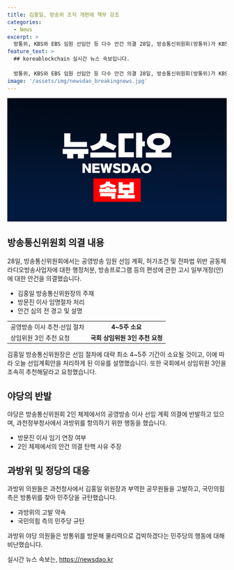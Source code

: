 ```yaml
---
title: 김홍일, 방송위 조직 개편에 책무 강조
categories:
  - News
excerpt: >
  방통위, KBS와 EBS 임원 선임안 등 다수 안건 의결 28일, 방송통신위원회(방통위)가 KBS, 방문진, EBS 임원 선임안과 다른 안건을 의결했다. 방통위는 공영방송 임원 선임 계획, 라디오방송사업자 행정처분, 방송프로그램 편성에 관한 고시 일부개정(안) 등을 논의했다. 김홍일 위원장은 선임안을 통과시킨 이유와 국회에서의 상임위원 추천을 촉구했으며, 야당은 이에 반발하고 있다. 이에 따라 방문진과 KBS 이사 공모 절차가 시작될 전망이다.
feature_text: >
  ## koreablockchain 실시간 뉴스 속보입니다.

  방통위, KBS와 EBS 임원 선임안 등 다수 안건 의결 28일, 방송통신위원회(방통위)가 KBS, 방문진, EBS 임원 선임안과 다른 안건을 의결했다. 방통위는 공영방송 임원 선임 계획, 라디오방송사업자 행정처분, 방송프로그램 편성에 관한 고시 일부개정(안) 등을 논의했다. 김홍일 위원장은 선임안을 통과시킨 이유와 국회에서의 상임위원 추천을 촉구했으며, 야당은 이에 반발하고 있다. 이에 따라 방문진과 KBS 이사 공모 절차가 시작될 전망이다.
image: '/assets/img/newsdao_breakingnews.jpg'
---
```


<p><img src="/assets/img/newsdao_breakingnews.jpg" alt="koreablockchain 속보" /></p>

<h2 data-ke-size="size26">방송통신위원회 의결 내용</h2>

<p data-ke-size="size16">28일, 방송통신위원회에서는 공영방송 임원 선임 계획, 허가조건 및 전파법 위반 공동체라디오방송사업자에 대한 행정처분, 방송프로그램 등의 편성에 관한 고시 일부개정(안)에 대한 안건을 의결했습니다.</p>

<ul>
<li>김홍일 방송통신위원장의 주재</li>
<li>방문진 이사 임명절차 처리</li>
<li>안건 심의 전 경고 및 설명</li>
</ul>

<table>
  <tr>
    <td>공영방송 이사 추천·선임 절차</td>
    <td style="text-align: center; height: 17px;"><b>4~5주 소요</b></td>
  </tr>
  <tr>
    <td>상임위원 3인 추천 요청</td>
    <td style="text-align: center; height: 17px;"><b>국회 상임위원 3인 추천 요청</b></td>
  </tr>
</table>

<p data-ke-size="size16">김홍일 방송통신위원장은 선임 절차에 대략 최소 4~5주 기간이 소요될 것이고, 이에 따라 오늘 선임계획안을 처리하게 된 이유를 설명했습니다. 또한 국회에서 상임위원 3인을 조속히 추천해달라고 요청했습니다.</p>

<h2 data-ke-size="size26">야당의 반발</h2>

<p data-ke-size="size16">야당은 방송통신위원회 2인 체제에서의 공영방송 이사 선임 계획 의결에 반발하고 있으며, 과천정부청사에서 과방위를 항의하기 위한 행동을 했습니다.</p>

<ul>
<li>방문진 이사 임기 연장 여부</li>
<li>2인 체제에서의 안건 의결 탄핵 사유 주장</li>
</ul>

<h2 data-ke-size="size26">과방위 및 정당의 대응</h2>

<p data-ke-size="size16">과방위 의원들은 과천청사에서 김홍일 위원장과 부역한 공무원들을 고발하고, 국민의힘 측은 방통위를 찾아 민주당을 규탄했습니다.</p>

<ul>
<li>과방위의 고발 약속</li>
<li>국민의힘 측의 민주당 규탄</li>
</ul>

<p data-ke-size="size16">과방위 야당 의원들은 방통위를 방문해 물리력으로 겁박하겠다는 민주당의 행동에 대해 비난했습니다.</p>
실시간 뉴스 속보는, <a href="https://newsdao.kr" rel="dofollow">https://newsdao.kr</a>


